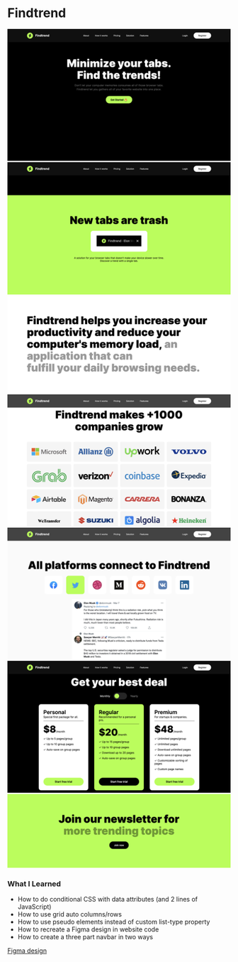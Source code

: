 # Findtrend

![Hero section](images/github/hero.png)
![Tabs section](images/github/tabs.png)
![Stats section](images/github/stats.png)
![Stats section](images/github/stats-2.png)
![Platform section](images/github/platform.png)
![Pricing section](images/github/pricing.png)
![Newsletter section](images/github/newsletter.png)

### What I Learned

- How to do conditional CSS with data attributes (and 2 lines of JavaScript)
- How to use grid auto columns/rows
- How to use pseudo elements instead of custom list-type property
- How to recreate a Figma design in website code
- How to create a three part navbar in two ways

[Figma design](<https://www.figma.com/file/AzKOk465IeVY5Kjx7GgVKc/Findtrend-Webflow-(Free-Code)-(Community)>)
